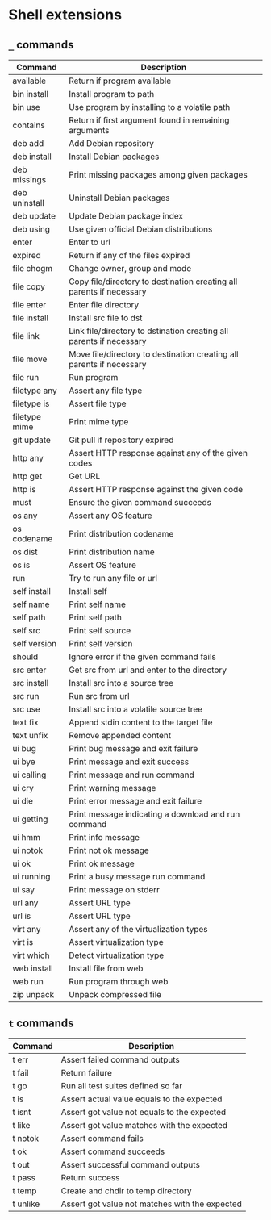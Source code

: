 Shell extensions
================

`_` commands
------------

<!-- _ begin -->
| Command       | Description                                                          |
| ------------- | -------------------------------------------------------------------- |
| available     | Return if program available                                          |
| bin install   | Install program to path                                              |
| bin use       | Use program by installing to a volatile path                         |
| contains      | Return if first argument found in remaining arguments                |
| deb add       | Add Debian repository                                                |
| deb install   | Install Debian packages                                              |
| deb missings  | Print missing packages among given packages                          |
| deb uninstall | Uninstall Debian packages                                            |
| deb update    | Update Debian package index                                          |
| deb using     | Use given official Debian distributions                              |
| enter         | Enter to url                                                         |
| expired       | Return if any of the files expired                                   |
| file chogm    | Change owner, group and mode                                         |
| file copy     | Copy file/directory to destination creating all parents if necessary |
| file enter    | Enter file directory                                                 |
| file install  | Install src file to dst                                              |
| file link     | Link file/directory to dstination creating all parents if necessary  |
| file move     | Move file/directory to destination creating all parents if necessary |
| file run      | Run program                                                          |
| filetype any  | Assert any file type                                                 |
| filetype is   | Assert file type                                                     |
| filetype mime | Print mime type                                                      |
| git update    | Git pull if repository expired                                       |
| http any      | Assert HTTP response against any of the given codes                  |
| http get      | Get URL                                                              |
| http is       | Assert HTTP response against the given code                          |
| must          | Ensure the given command succeeds                                    |
| os any        | Assert any OS feature                                                |
| os codename   | Print distribution codename                                          |
| os dist       | Print distribution name                                              |
| os is         | Assert OS feature                                                    |
| run           | Try to run any file or url                                           |
| self install  | Install self                                                         |
| self name     | Print self name                                                      |
| self path     | Print self path                                                      |
| self src      | Print self source                                                    |
| self version  | Print self version                                                   |
| should        | Ignore error if the given command fails                              |
| src enter     | Get src from url and enter to the directory                          |
| src install   | Install src into a source tree                                       |
| src run       | Run src from url                                                     |
| src use       | Install src into a volatile source tree                              |
| text fix      | Append stdin content to the target file                              |
| text unfix    | Remove appended content                                              |
| ui bug        | Print bug message and exit failure                                   |
| ui bye        | Print message and exit success                                       |
| ui calling    | Print message and run command                                        |
| ui cry        | Print warning message                                                |
| ui die        | Print error message and exit failure                                 |
| ui getting    | Print message indicating a download and run command                  |
| ui hmm        | Print info message                                                   |
| ui notok      | Print not ok message                                                 |
| ui ok         | Print ok message                                                     |
| ui running    | Print a busy message run command                                     |
| ui say        | Print message on stderr                                              |
| url any       | Assert URL type                                                      |
| url is        | Assert URL type                                                      |
| virt any      | Assert any of the virtualization types                               |
| virt is       | Assert virtualization type                                           |
| virt which    | Detect virtualization type                                           |
| web install   | Install file from web                                                |
| web run       | Run program through web                                              |
| zip unpack    | Unpack compressed file                                               |
<!-- _ end -->

`t` commands
------------

<!-- t begin -->
| Command       | Description                                                          |
| ------------- | -------------------------------------------------------------------- |
| t err         | Assert failed command outputs                                        |
| t fail        | Return failure                                                       |
| t go          | Run all test suites defined so far                                   |
| t is          | Assert actual value equals to the expected                           |
| t isnt        | Assert got value not equals to the expected                          |
| t like        | Assert got value matches with the expected                           |
| t notok       | Assert command fails                                                 |
| t ok          | Assert command succeeds                                              |
| t out         | Assert successful command outputs                                    |
| t pass        | Return success                                                       |
| t temp        | Create and chdir to temp directory                                   |
| t unlike      | Assert got value not matches with the expected                       |
<!-- t end -->
